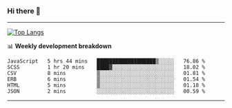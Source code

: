 ### Hi there 👋

-------
[![Top Langs](https://github-readme-stats.vercel.app/api/top-langs/?username=ashish-r)](https://github.com/anuraghazra/github-readme-stats)

📊 **Weekly development breakdown**
<!--START_SECTION:waka-->

```text
JavaScript   5 hrs 44 mins   ███████████████████▒░░░░░   76.86 %
SCSS         1 hr 20 mins    ████▓░░░░░░░░░░░░░░░░░░░░   18.02 %
CSV          8 mins          ▒░░░░░░░░░░░░░░░░░░░░░░░░   01.81 %
ERB          6 mins          ▒░░░░░░░░░░░░░░░░░░░░░░░░   01.54 %
HTML         5 mins          ▒░░░░░░░░░░░░░░░░░░░░░░░░   01.18 %
JSON         2 mins          ░░░░░░░░░░░░░░░░░░░░░░░░░   00.59 %
```

<!--END_SECTION:waka-->
-------

<!--
**ashish-r/ashish-r** is a ✨ _special_ ✨ repository because its `README.md` (this file) appears on your GitHub profile.

Here are some ideas to get you started:

- 🔭 I’m currently working on ...
- 🌱 I’m currently learning ...
- 👯 I’m looking to collaborate on ...
- 🤔 I’m looking for help with ...
- 💬 Ask me about ...
- 📫 How to reach me: ...
- 😄 Pronouns: ...
- ⚡ Fun fact: ...
-->

